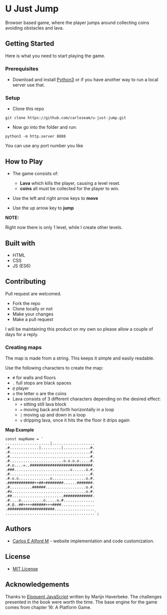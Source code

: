# U Just Jump

Browser based game, where the player jumps around collecting coins avoiding obstacles and lava.

## Getting Started

Here is what you need to start playing the game.

### Prerequisites

- Download and install [Python3](https://www.python.org/downloads/) or if you have another way to run a local server use that.

### Setup

- Clone this repo

`git clone https://github.com/carloseam/u-just-jump.git`

- Now go into the folder and run:

`python3 -m http.server 8888`

You can use any port number you like

## How to Play

- The game consists of:
  - **Lava** which kills the player, causing a level reset.
  - **coins** all must be collected for the player to win.

- Use the left and right arrow keys to **move**

- Use the up arrow key to **jump**

**NOTE:**

Right now there is only 1 level, while I create other levels.

## Built with

- HTML
- CSS
- JS (ES6)

## Contributing

Pull request are welcomed.

- Fork the repo
- Clone locally or not
- Make your changes
- Make a pull request

I will be maintaining this product on my own so please allow a couple of days for a reply.

### Creating maps

The map is made from a string. This keeps it simple and easily readable.

Use the following characters to create the map:
- `#` for walls and floors
- `.` full stops are black spaces
- `@` player
- `o` the letter o are the coins
- Lava consists of 3 different characters depending on the desired effect:
  - `+` sitting still lava block
  - `=` moving back and forth horizontally in a loop
  - `|` moving up and down in a loop
  - `v` dripping lava, once it hits the the floor it drips again

**Map Example**

```
const mapName = `
....................|...................
.#.............|.........|............#.
.#....................................#.
.#....................................#.
.#........................o.o.o.o.....#.
.#.o....=..############################.
.###.........................v......o.#.
.#....................................#.
.#.o.o..............o...............o.#.
.############++##+########......#######.
.#..........######..................o.#.
.#o.................................o.#.
.##.......................#############.
.#....o..........o.....o.#..............
.#.@..##++++######+++####...............
.#####################..................
........................................`;
```

## Authors

- [Carlos E Alford M](https://carlosealford.com) - website implementation and code customization.

## License

- [MIT License](LICENSE.md)

## Acknowledgements

Thanks to [Eloquent JavaScript](https://eloquentjavascript.net/) written by Marijn Haverbeke.
The challenges presented in the book were worth the time.
The base engine for the game comes from chapter 16: A Platform Game.
